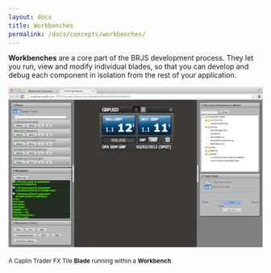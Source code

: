 ```yaml
---
layout: docs
title: Workbenches
permalink: /docs/concepts/workbenches/
---
```


**Workbenches** are a core part of the BRJS development process. They let you run, view and modify individual blades, so that you can develop and debug each component in isolation from the rest of your application.

![A Blade Workbench](/blog/img/workbench_v2.png)

<small class="fig-text">A Caplin Trader FX Tile <strong>Blade</strong> running within a <strong>Workbench</strong></small>